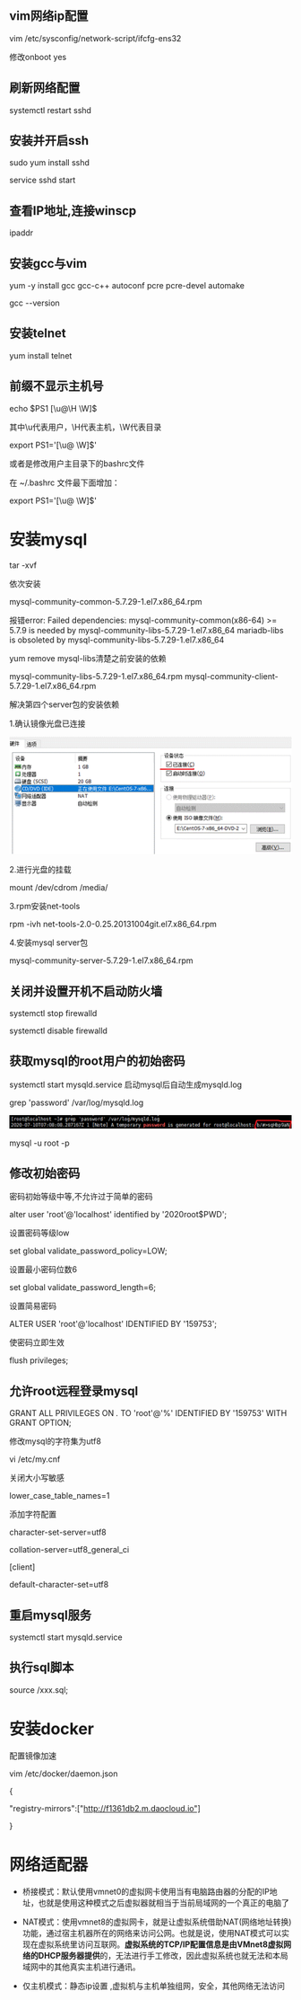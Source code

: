 ## vim网络ip配置

vim /etc/sysconfig/network-script/ifcfg-ens32

 

修改onboot yes

## 刷新网络配置

systemctl restart sshd

## 安装并开启ssh

sudo yum install sshd

service sshd start

## 查看IP地址,连接winscp

ipaddr

## 安装gcc与vim

yum -y install gcc gcc-c++ autoconf pcre pcre-devel automake

gcc --version

## 安装telnet

yum install telnet

## 前缀不显示主机号

echo $PS1
[\u@\H \W]\$

其中\u代表用户，\H代表主机，\W代表目录

 export PS1='[\u@ \W]\$'


 

或者是修改用户主目录下的bashrc文件

在 ~/.bashrc 文件最下面增加：

export PS1='[\u@ \W]\$'

# 安装mysql

tar -xvf 

依次安装

mysql-community-common-5.7.29-1.el7.x86_64.rpm



报错error: Failed dependencies:
	mysql-community-common(x86-64) >= 5.7.9 is needed by mysql-community-libs-5.7.29-1.el7.x86_64
	mariadb-libs is obsoleted by mysql-community-libs-5.7.29-1.el7.x86_64

yum remove mysql-libs清楚之前安装的依赖



 mysql-community-libs-5.7.29-1.el7.x86_64.rpm
 mysql-community-client-5.7.29-1.el7.x86_64.rpm


解决第四个server包的安装依赖

1.确认镜像光盘已连接

![QQ拼音截图20200710145728](image.assets/clip_image002.gif)

2.进行光盘的挂载

mount /dev/cdrom /media/

3.rpm安装net-tools

rpm -ivh net-tools-2.0-0.25.20131004git.el7.x86_64.rpm

4.安装mysql server包

mysql-community-server-5.7.29-1.el7.x86_64.rpm

## 关闭并设置开机不启动防火墙

systemctl stop firewalld

systemctl disable firewalld

## 获取mysql的root用户的初始密码

systemctl start mysqld.service	启动mysql后自动生成mysqld.log

grep 'password' /var/log/mysqld.log

![4444444](image.assets/clip_image004.gif)

mysql -u root -p

## 修改初始密码

密码初始等级中等,不允许过于简单的密码

alter user 'root'@'localhost' identified by '2020root$PWD';

设置密码等级low

set global validate_password_policy=LOW;

设置最小密码位数6

set global validate_password_length=6;

设置简易密码

ALTER USER 'root'@'localhost' IDENTIFIED BY '159753';

使密码立即生效

flush privileges;

## 允许root远程登录mysql

GRANT ALL PRIVILEGES ON *.* TO 'root'@'%' IDENTIFIED BY '159753' WITH GRANT OPTION;

修改mysql的字符集为utf8

vi /etc/my.cnf

关闭大小写敏感

lower_case_table_names=1

添加字符配置

character-set-server=utf8

collation-server=utf8_general_ci

[client]

default-character-set=utf8

## 重启mysql服务

systemctl start mysqld.service

## 执行sql脚本

source /xxx.sql;



# 安装docker

配置镜像加速

vim /etc/docker/daemon.json

{

"registry-mirrors":["http://f1361db2.m.daocloud.io"]

}

 

 # 网络适配器

*  桥接模式：默认使用vmnet0的虚拟网卡使用当有电脑路由器的分配的IP地址，也就是使用这种模式之后虚拟器就相当于当前局域网的一个真正的电脑了

* NAT模式：使用vmnet8的虚拟网卡，就是让虚拟系统借助NAT(网络地址转换)功能，通过宿主机器所在的网络来访问公网。也就是说，使用NAT模式可以实现在虚拟系统里访问互联网。**虚拟系统的TCP/IP配置信息是由VMnet8虚拟网络的DHCP服务器提供**的，无法进行手工修改，因此虚拟系统也就无法和本局域网中的其他真实主机进行通讯。

* 仅主机模式：静态ip设置 ,虚拟机与主机单独组网，安全，其他网络无法访问



 

 

 

 